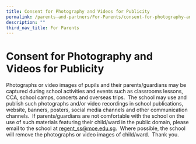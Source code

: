 ```yaml
---
title: Consent for Photography and Videos for Publicity
permalink: /parents-and-partners/For-Parents/consent-for-photography-and-videos-for-publicity/
description: ""
third_nav_title: For Parents
---
```

**Consent for Photography and Videos for Publicity**
================================================

Photographs or video images of pupils and their parents/guardians may be captured during school activities and events such as classrooms lessons, CCA, school camps, concerts and overseas trips.  The school may use and publish such photographs and/or video recordings in school publications, website, banners, posters, social media channels and other communication channels.  If parents/guardians are not comfortable with the school on the use of such materials featuring their child/ward in the public domain, please email to the school at [regent\_ss@moe.edu.sg](mailto:regent_ss@moe.edu.sg).  Where possible, the school will remove the photographs or video images of child/ward.  Thank you.
